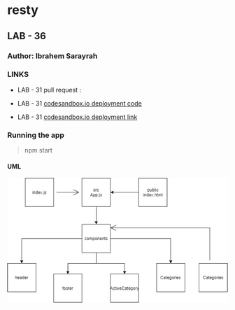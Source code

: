 # resty

## LAB - 36

### Author: Ibrahem Sarayrah

### LINKS

* LAB - 31 pull request : []()

* LAB - 31 [codesandbox.io deployment code]()

* LAB - 31 [codesandbox.io deployment link]()

### Running the app

>
> npm start
>

#### UML

![lab-31](./UML/lab-36.png)
